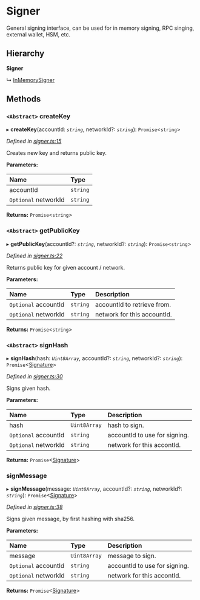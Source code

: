 # Signer

General signing interface, can be used for in memory signing, RPC singing, external wallet, HSM, etc.

## Hierarchy

**Signer**

↳ [InMemorySigner](_signer_.inmemorysigner.md)

## Methods

### `<Abstract>` createKey <a id="createkey"></a>

▸ **createKey**\(accountId: _`string`_, networkId?: _`string`_\): `Promise`&lt;`string`&gt;

_Defined in_ [_signer.ts:15_](https://github.com/nearprotocol/nearlib/blob/7880ebf/src.ts/signer.ts#L15)

Creates new key and returns public key.

**Parameters:**

| Name | Type |
| :--- | :--- |
| accountId | `string` |
| `Optional` networkId | `string` |

**Returns:** `Promise`&lt;`string`&gt;

### `<Abstract>` getPublicKey <a id="getpublickey"></a>

▸ **getPublicKey**\(accountId?: _`string`_, networkId?: _`string`_\): `Promise`&lt;`string`&gt;

_Defined in_ [_signer.ts:22_](https://github.com/nearprotocol/nearlib/blob/7880ebf/src.ts/signer.ts#L22)

Returns public key for given account / network.

**Parameters:**

| Name | Type | Description |
| :--- | :--- | :--- |
| `Optional` accountId | `string` | accountId to retrieve from. |
| `Optional` networkId | `string` | network for this accountId. |

**Returns:** `Promise`&lt;`string`&gt;

### `<Abstract>` signHash <a id="signhash"></a>

▸ **signHash**\(hash: _`Uint8Array`_, accountId?: _`string`_, networkId?: _`string`_\): `Promise`&lt;[Signature](../_utils_key_pair_/_utils_key_pair_.signature.md)&gt;

_Defined in_ [_signer.ts:30_](https://github.com/nearprotocol/nearlib/blob/7880ebf/src.ts/signer.ts#L30)

Signs given hash.

**Parameters:**

| Name | Type | Description |
| :--- | :--- | :--- |
| hash | `Uint8Array` | hash to sign. |
| `Optional` accountId | `string` | accountId to use for signing. |
| `Optional` networkId | `string` | network for this accontId. |

**Returns:** `Promise`&lt;[Signature](../_utils_key_pair_/_utils_key_pair_.signature.md)&gt;

### signMessage <a id="signmessage"></a>

▸ **signMessage**\(message: _`Uint8Array`_, accountId?: _`string`_, networkId?: _`string`_\): `Promise`&lt;[Signature](../_utils_key_pair_/_utils_key_pair_.signature.md)&gt;

_Defined in_ [_signer.ts:38_](https://github.com/nearprotocol/nearlib/blob/7880ebf/src.ts/signer.ts#L38)

Signs given message, by first hashing with sha256.

**Parameters:**

| Name | Type | Description |
| :--- | :--- | :--- |
| message | `Uint8Array` | message to sign. |
| `Optional` accountId | `string` | accountId to use for signing. |
| `Optional` networkId | `string` | network for this accontId. |

**Returns:** `Promise`&lt;[Signature](../_utils_key_pair_/_utils_key_pair_.signature.md)&gt;

